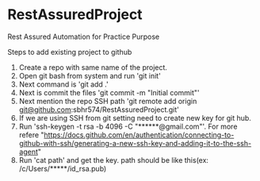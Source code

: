 # RestAssuredProject
Rest Assured Automation for Practice Purpose

Steps to add existing project to github
1. Create a repo with same name of the project.
2. Open git bash from system and run 'git init'
3. Next command is 'git add .'
4. Next is commit the files 'git commit -m "Initial commit"'
5. Next mention the repo SSH path 'git remote add origin git@github.com:sbhr574/RestAssuredProject.git'
6. If we are using SSH from git setting need to create new key for git hub.
7. Run 'ssh-keygen -t rsa -b 4096 -C "******@gmail.com"'. For more refere "https://docs.github.com/en/authentication/connecting-to-github-with-ssh/generating-a-new-ssh-key-and-adding-it-to-the-ssh-agent"
8. Run 'cat path' and get the key. path should be like this(ex: /c/Users/*****/id_rsa.pub)

